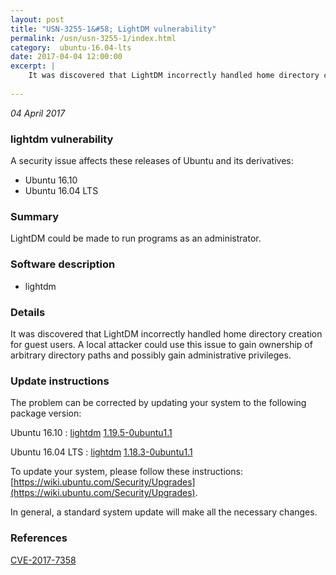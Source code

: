 ```yaml
---
layout: post
title: "USN-3255-1&#58; LightDM vulnerability"
permalink: /usn/usn-3255-1/index.html
category:  ubuntu-16.04-lts
date: 2017-04-04 12:00:00
excerpt: |
    It was discovered that LightDM incorrectly handled home directory creation for guest users. A local attacker could use this issue to gain ownership of arbitrary directory paths and possibly gain administrative privileges. 
    
--- 
```

 
 

*04 April 2017*

### lightdm vulnerability

A security issue affects these releases of Ubuntu and its derivatives:

* Ubuntu 16.10
* Ubuntu 16.04 LTS

### Summary

LightDM could be made to run programs as an administrator. 

### Software description

* lightdm 

### Details

It was discovered that LightDM incorrectly handled home directory creation for guest users. A local attacker could use this issue to gain ownership of arbitrary directory paths and possibly gain administrative privileges. 

### Update instructions

The problem can be corrected by updating your system to the following package version:

Ubuntu 16.10
 : [lightdm](https://launchpad.net/ubuntu/+source/lightdm) <span> [1.19.5-0ubuntu1.1](https://launchpad.net/ubuntu/+source/lightdm/1.19.5-0ubuntu1.1) </span> 

Ubuntu 16.04 LTS
 : [lightdm](https://launchpad.net/ubuntu/+source/lightdm) <span> [1.18.3-0ubuntu1.1](https://launchpad.net/ubuntu/+source/lightdm/1.18.3-0ubuntu1.1) </span> 

To update your system, please follow these instructions: [https://wiki.ubuntu.com/Security/Upgrades](https://wiki.ubuntu.com/Security/Upgrades).

In general, a standard system update will make all the necessary changes. 

### References

 
 [CVE-2017-7358](http://people.ubuntu.com/~ubuntu-security/cve/CVE-2017-7358)
 

